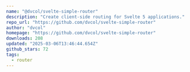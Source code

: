 ```yaml
---
name: "@dvcol/svelte-simple-router"
description: "Create client-side routing for Svelte 5 applications."
repo_url: "https://github.com/dvcol/svelte-simple-router"
author: "dvcol"
homepage: "https://github.com/dvcol/svelte-simple-router"
downloads: 208
updated: "2025-03-06T13:46:44.654Z"
github_stars: 72
tags: 
  - router
---
```

